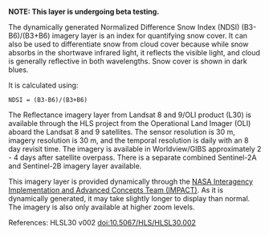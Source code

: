 **NOTE: This layer is undergoing beta testing.**

The dynamically generated Normalized Difference Snow Index (NDSI) (B3-B6)/(B3+B6) imagery layer is an index for quantifying snow cover. It can also be used to differentiate snow from cloud cover because while snow absorbs in the shortwave infrared light, it reflects the visible light, and cloud is generally reflective in both wavelengths. Snow cover is shown in dark blues.

It is calculated using:

`NDSI = (B3-B6)/(B3+B6)`

The Reflectance imagery layer from Landsat 8 and 9/OLI product (L30) is available through the HLS project from the Operational Land Imager (OLI) aboard the Landsat 8 and 9 satellites. The sensor resolution is 30 m, imagery resolution is 30 m, and the temporal resolution is daily with an 8 day revisit time. The imagery is available in Worldview/GIBS approximately 2 - 4 days after satellite overpass. There is a separate combined Sentinel-2A and Sentinel-2B imagery layer available.

This imagery layer is provided dynamically through the [NASA Interagency Implementation and Advanced Concepts Team (IMPACT)](https://www.earthdata.nasa.gov/about/impact). As it is dynamically generated, it may take slightly longer to display than normal. The imagery is also only available at higher zoom levels.

References: HLSL30 v002 [doi:10.5067/HLS/HLSL30.002](https://doi.org/10.5067/HLS/HLSL30.002)